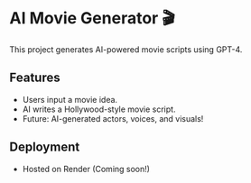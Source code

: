 # AI Movie Generator 🎬
This project generates AI-powered movie scripts using GPT-4.

## Features
- Users input a movie idea.
- AI writes a Hollywood-style movie script.
- Future: AI-generated actors, voices, and visuals!

## Deployment
- Hosted on Render (Coming soon!)
